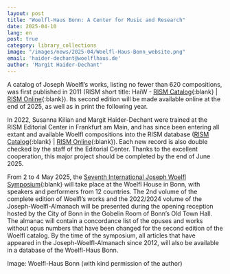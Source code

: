 ```yaml
---
layout: post
title: "Woelfl-Haus Bonn: A Center for Music and Research"
date: 2025-04-10
lang: en
post: true
category: library_collections
image: "/images/news/2025-04/Woelfl-Haus-Bonn_website.png"
email: 'haider-dechant@woelflhaus.de'
author: 'Margit Haider-Dechant'
---
```


A catalog of Joseph Woelfl’s works, listing no fewer than 620 compositions, was first published in 2011 (RISM short title: HaiW - [RISM Catalog](https://opac.rism.info/rism/Search/Results?type=AllFields&lookfor=lit30026255){:blank} \| [RISM Online](https://rism.online/search?q=HaiW&mode=sources&page=1&rows=20){:blank}). Its second edition will be made available online at the end of 2025, as well as in print the following year. 

In 2022, Susanna Kilian and Margit Haider-Dechant were trained at the RISM Editorial Center in Frankfurt am Main, and has since been entering all extant and available Woelfl compositions into the RISM database ([RISM Catalog](https://opac.rism.info/rism/Search/Results?type=AllFields&lookfor=pe146298){:blank} \| [RISM Online](https://rism.online/people/146298){:blank}). Each new record is also double checked by the staff of the Editorial Center. Thanks to the excellent cooperation, this major project should be completed by the end of June 2025.

From 2 to 4 May 2025, the [Seventh International Joseph Woelfl Symposium](https://www.woelflhaus.de/events/vii-internationales-jospeh-woelfl-symposium-2025){:blank} will take place at the Woelfl House in Bonn, with speakers and performers from 12 countries. The 2nd volume of the complete edition of Woelfl’s works and the 2022/2024 volume of the Joseph-Woelfl-Almanach will be presented during the opening reception hosted by the City of Bonn in the Gobelin Room of Bonn’s Old Town Hall. The almanac will contain a concordance list of the opuses and works without opus numbers that have been changed for the second edition of the Woelfl catalog. By the time of the symposium, all articles that have appeared in the Joseph-Woelfl-Almanach since 2012, will also be available in a database of the Woelfl-Haus Bonn.

Image: Woelfl-Haus Bonn (with kind permission of the author)
